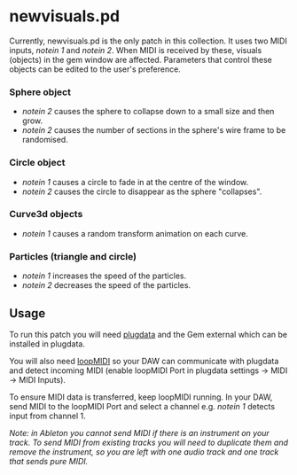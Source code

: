# newvisuals.pd

Currently, newvisuals.pd is the only patch in this collection. It uses two MIDI inputs, *notein 1* and *notein 2*. When MIDI is received by these, visuals (objects) in the gem window are affected. Parameters that control these objects can be edited to the user's preference.

### Sphere object

- *notein 2* causes the sphere to collapse down to a small size and then grow.
- *notein 2* causes the number of sections in the sphere's wire frame to be randomised.

### Circle object

- *notein 1* causes a circle to fade in at the centre of the window.
- *notein 2* causes the circle to disappear as the sphere "collapses".

### Curve3d objects

- *notein 1* causes a random transform animation on each curve.

### Particles (triangle and circle)

- *notein 1* increases the speed of the particles.
- *notein 2* decreases the speed of the particles.

## Usage

To run this patch you will need [plugdata](https://plugdata.org/download.html) and the Gem external which can be installed in plugdata.

You will also need [loopMIDI](https://www.tobias-erichsen.de/software/loopmidi.html) so your DAW can communicate with plugdata and detect incoming MIDI (enable loopMIDI Port in plugdata settings -> MIDI -> MIDI Inputs).

To ensure MIDI data is transferred, keep loopMIDI running. In your DAW, send MIDI to the loopMIDI Port and select a channel e.g. *notein 1* detects input from channel 1.

*Note: in Ableton you cannot send MIDI if there is an instrument on your track. To send MIDI from existing tracks you will need to duplicate them and remove the instrument, so you are left with one audio track and one track that sends pure MIDI.*